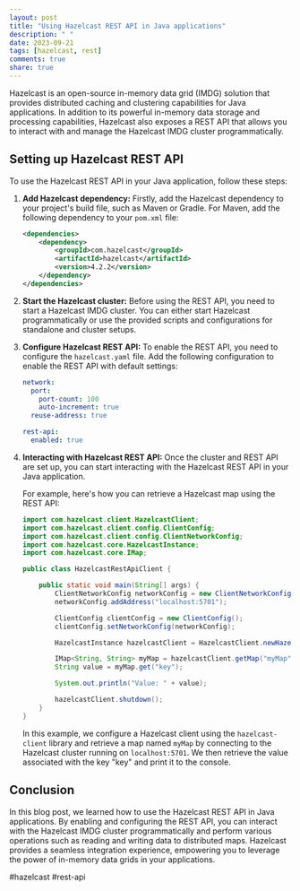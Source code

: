 ```yaml
---
layout: post
title: "Using Hazelcast REST API in Java applications"
description: " "
date: 2023-09-21
tags: [hazelcast, rest]
comments: true
share: true
---
```


Hazelcast is an open-source in-memory data grid (IMDG) solution that provides distributed caching and clustering capabilities for Java applications. In addition to its powerful in-memory data storage and processing capabilities, Hazelcast also exposes a REST API that allows you to interact with and manage the Hazelcast IMDG cluster programmatically.

## Setting up Hazelcast REST API

To use the Hazelcast REST API in your Java application, follow these steps:

1. **Add Hazelcast dependency:** Firstly, add the Hazelcast dependency to your project's build file, such as Maven or Gradle. For Maven, add the following dependency to your `pom.xml` file:

   ```xml
   <dependencies>
       <dependency>
           <groupId>com.hazelcast</groupId>
           <artifactId>hazelcast</artifactId>
           <version>4.2.2</version>
       </dependency>
   </dependencies>
   ```

2. **Start the Hazelcast cluster:** Before using the REST API, you need to start a Hazelcast IMDG cluster. You can either start Hazelcast programmatically or use the provided scripts and configurations for standalone and cluster setups.

3. **Configure Hazelcast REST API:** To enable the REST API, you need to configure the `hazelcast.yaml` file. Add the following configuration to enable the REST API with default settings:

   ```yaml
   network:
     port:
       port-count: 100
       auto-increment: true
     reuse-address: true
   
   rest-api:
     enabled: true
   ```

4. **Interacting with Hazelcast REST API:** Once the cluster and REST API are set up, you can start interacting with the Hazelcast REST API in your Java application. 

   For example, here's how you can retrieve a Hazelcast map using the REST API:

   ```java
   import com.hazelcast.client.HazelcastClient;
   import com.hazelcast.client.config.ClientConfig;
   import com.hazelcast.client.config.ClientNetworkConfig;
   import com.hazelcast.core.HazelcastInstance;
   import com.hazelcast.core.IMap;
   
   public class HazelcastRestApiClient {
   
       public static void main(String[] args) {
           ClientNetworkConfig networkConfig = new ClientNetworkConfig();
           networkConfig.addAddress("localhost:5701");
   
           ClientConfig clientConfig = new ClientConfig();
           clientConfig.setNetworkConfig(networkConfig);
   
           HazelcastInstance hazelcastClient = HazelcastClient.newHazelcastClient(clientConfig);
   
           IMap<String, String> myMap = hazelcastClient.getMap("myMap");
           String value = myMap.get("key");
   
           System.out.println("Value: " + value);
   
           hazelcastClient.shutdown();
       }
   }
   ```

   In this example, we configure a Hazelcast client using the `hazelcast-client` library and retrieve a map named `myMap` by connecting to the Hazelcast cluster running on `localhost:5701`. We then retrieve the value associated with the key "key" and print it to the console.

## Conclusion

In this blog post, we learned how to use the Hazelcast REST API in Java applications. By enabling and configuring the REST API, you can interact with the Hazelcast IMDG cluster programmatically and perform various operations such as reading and writing data to distributed maps. Hazelcast provides a seamless integration experience, empowering you to leverage the power of in-memory data grids in your applications.

#hazelcast #rest-api